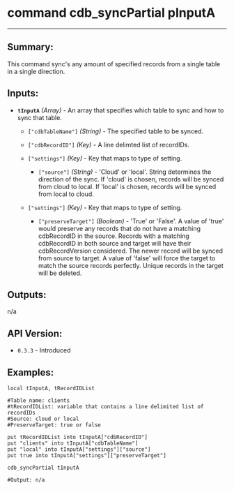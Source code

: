 # command cdb_syncPartial pInputA
---
## Summary:
This command sync's any amount of specified records from a single table in a single direction.

## Inputs:
* **`tInputA`** *(Array)* - An array that specifies which table to sync and how to sync that table.
    * `["cdbTableName"]` *(String)* - The specified table to be synced.
    
    * `["cdbRecordID"]` *(Key)* - A line delimted list of recordIDs.

    * `["settings"]` *(Key)* - Key that maps to type of setting.
        
    	* `["source"]` *(String)* - 'Cloud' or 'local'. String determines the direction of the sync. If 'cloud' is chosen, records will be synced from cloud to local. If 'local' is chosen, records will be synced from local to cloud.
    	
   * `["settings"]` *(Key)* - Key that maps to type of setting.
 
		* `["preserveTarget"]` *(Boolean)* - 'True' or 'False'. A value of 'true' would preserve any records that do not have a matching cdbRecordID in the source. Records with a matching cdbRecordID in both source and target will have their cdbRecordVersion considered. The newer record will be synced from source to target. A value of 'false' will force the target to match the source records perfectly. Unique records in the target will be deleted.

## Outputs:
n/a
	
## API Version:
* `0.3.3` - Introduced

## Examples:
```
local tInputA, tRecordIDList

#Table name: clients
#tRecordIDList: variable that contains a line delimited list of recordIDs
#Source: cloud or local
#PreserveTarget: true or false
     
put tRecordIDList into tInputA["cdbRecordID"]
put "clients" into tInputA["cdbTableName"]
put "local" into tInputA["settings"]["source"]
put true into tInputA["settings"]["preserveTarget"]
     
cdb_syncPartial tInputA

#Output: n/a

```
